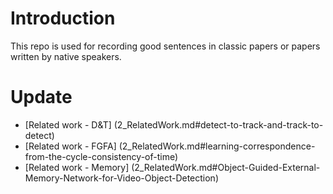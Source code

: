 # Introduction

This repo is used for recording good sentences in classic papers or papers written by native speakers.

# Update
- [Related work - D&T] (2_RelatedWork.md#detect-to-track-and-track-to-detect)
- [Related work - FGFA] (2_RelatedWork.md#learning-correspondence-from-the-cycle-consistency-of-time)
- [Related work - Memory] (2_RelatedWork.md#Object-Guided-External-Memory-Network-for-Video-Object-Detection)

 

 


